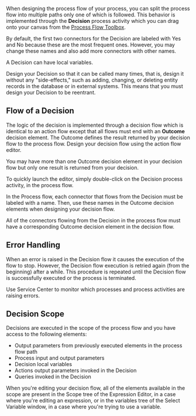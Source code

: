When designing the process flow of your process, you can split the process flow into multiple paths only one of which is followed. This behavior is implemented through the **Decision** process activity which you can drag onto your canvas from the [Process Flow Toolbox](<../../../develop/processes/process-flow/process-flow-toolbox.md>).

By default, the first two connectors for the Decision are labeled with Yes and No because these are the most frequent ones. However, you may change these names and also add more connectors with other names.

A Decision can have local variables.

Design your Decision so that it can be called many times, that is, design it without any "side-effects," such as adding, changing, or deleting entity records in the database or in external systems. This means that you must design your Decision to be reentrant.

## Flow of a Decision

The logic of the decision is implemented through a decision flow which is identical to an action flow except that all flows must end with an **Outcome** decision element. The Outcome defines the result returned by your decision flow to the process flow. Design your decision flow using the action flow editor.

You may have more than one Outcome decision element in your decision flow but only one result is returned from your decision.

To quickly launch the editor, simply double-click on the Decision process activity, in the process flow.

In the Process flow, each connector that flows from the Decision must be labeled with a name. Then, use these names in the Outcome decision elements when designing your decision flow.

All of the connectors flowing from the Decision in the process flow must have a corresponding Outcome decision element in the decision flow.

## Error Handling

When an error is raised in the Decision flow it causes the execution of the flow to stop. However, the Decision flow execution is retried again (from the beginning) after a while. This procedure is repeated until the Decision flow is successfully executed or the process is terminated.

Use Service Center to monitor which processes and process activities are raising errors.

## Decision Scope

Decisions are executed in the scope of the process flow and you have access to the following elements:

* Output parameters from previously executed elements in the process flow path
* Process input and output parameters
* Decision local variables
* Actions output parameters invoked in the Decision
* Queries invoked in the Decision

When you're editing your decision flow, all of the elements available in the scope are present in the Scope tree of the Expression Editor, in a case where you're editing an expression, or in the variables tree of the Select Variable window, in a case where you're trying to use a variable.
